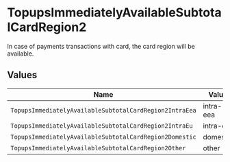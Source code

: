 # TopupsImmediatelyAvailableSubtotalCardRegion2

In case of payments transactions with card, the card region will be available.


## Values

| Name                                                    | Value                                                   |
| ------------------------------------------------------- | ------------------------------------------------------- |
| `TopupsImmediatelyAvailableSubtotalCardRegion2IntraEea` | intra-eea                                               |
| `TopupsImmediatelyAvailableSubtotalCardRegion2IntraEu`  | intra-eu                                                |
| `TopupsImmediatelyAvailableSubtotalCardRegion2Domestic` | domestic                                                |
| `TopupsImmediatelyAvailableSubtotalCardRegion2Other`    | other                                                   |